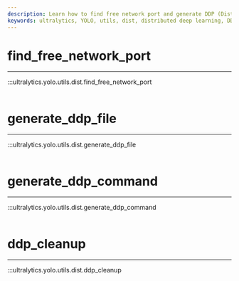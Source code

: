 ```yaml
---
description: Learn how to find free network port and generate DDP (Distributed Data Parallel) command in Ultralytics YOLO with easy examples.
keywords: ultralytics, YOLO, utils, dist, distributed deep learning, DDP file, DDP cleanup
---
```


# find_free_network_port
---
:::ultralytics.yolo.utils.dist.find_free_network_port
<br><br>

# generate_ddp_file
---
:::ultralytics.yolo.utils.dist.generate_ddp_file
<br><br>

# generate_ddp_command
---
:::ultralytics.yolo.utils.dist.generate_ddp_command
<br><br>

# ddp_cleanup
---
:::ultralytics.yolo.utils.dist.ddp_cleanup
<br><br>
